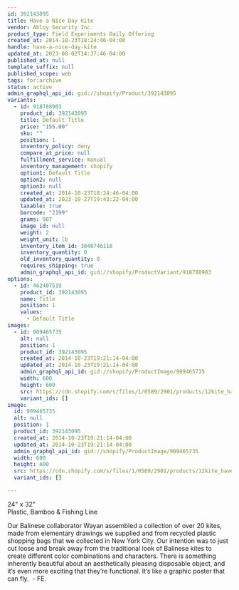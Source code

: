```yaml
---
id: 392143095
title: Have a Nice Day Kite
vendor: Abloy Security Inc.
product_type: Field Experiments Daily Offering
created_at: 2014-10-23T18:24:46-04:00
handle: have-a-nice-day-kite
updated_at: 2023-08-02T14:37:46-04:00
published_at: null
template_suffix: null
published_scope: web
tags: for:archive
status: active
admin_graphql_api_id: gid://shopify/Product/392143095
variants:
  - id: 918788903
    product_id: 392143095
    title: Default Title
    price: "155.00"
    sku: ""
    position: 1
    inventory_policy: deny
    compare_at_price: null
    fulfillment_service: manual
    inventory_management: shopify
    option1: Default Title
    option2: null
    option3: null
    created_at: 2014-10-23T18:24:46-04:00
    updated_at: 2023-10-27T19:43:22-04:00
    taxable: true
    barcode: "2199"
    grams: 907
    image_id: null
    weight: 2
    weight_unit: lb
    inventory_item_id: 3840746118
    inventory_quantity: 0
    old_inventory_quantity: 0
    requires_shipping: true
    admin_graphql_api_id: gid://shopify/ProductVariant/918788903
options:
  - id: 462407519
    product_id: 392143095
    name: Title
    position: 1
    values:
      - Default Title
images:
  - id: 909465735
    alt: null
    position: 1
    product_id: 392143095
    created_at: 2014-10-23T19:21:14-04:00
    updated_at: 2014-10-23T19:21:14-04:00
    admin_graphql_api_id: gid://shopify/ProductImage/909465735
    width: 600
    height: 600
    src: https://cdn.shopify.com/s/files/1/0589/2901/products/12kite_have_nice_day_web_1d4dd8bd-1756-47b8-9f51-e8a75ffa0b07.jpeg?v=1414106474
    variant_ids: []
image:
  id: 909465735
  alt: null
  position: 1
  product_id: 392143095
  created_at: 2014-10-23T19:21:14-04:00
  updated_at: 2014-10-23T19:21:14-04:00
  admin_graphql_api_id: gid://shopify/ProductImage/909465735
  width: 600
  height: 600
  src: https://cdn.shopify.com/s/files/1/0589/2901/products/12kite_have_nice_day_web_1d4dd8bd-1756-47b8-9f51-e8a75ffa0b07.jpeg?v=1414106474
  variant_ids: []

---
```


24" x 32"  
Plastic, Bamboo & Fishing Line

<!-- td {border: 1px solid #ccc;}br {mso-data-placement:same-cell;} -->

Our Balinese collaborator Wayan assembled a collection of over 20 kites, made from elementary drawings we supplied and from recycled plastic shopping bags that we collected in New York City. Our intention was to just cut loose and break away from the traditional look of Balinese kites to create different color combinations and characters. There is something inherently beautiful about an aesthetically pleasing disposable object, and it’s even more exciting that they’re functional. It’s like a graphic poster that can fly.  - FE.